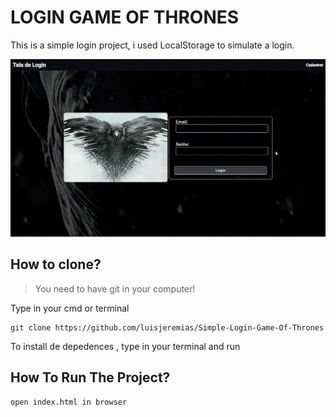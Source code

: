 # LOGIN GAME OF THRONES

This is a simple login project, i used LocalStorage to simulate a login.

![Preview](https://github.com/luisjeremias/Simple-Login-Game-Of-Thrones/blob/master/CAPTURE.gif)

## How to clone?

> You need to have git in your computer!

Type in your cmd or terminal

```
git clone https://github.com/luisjeremias/Simple-Login-Game-Of-Thrones
```

To install de depedences , type in your terminal and run


## How To Run The Project?

```
open index.html in browser
```


